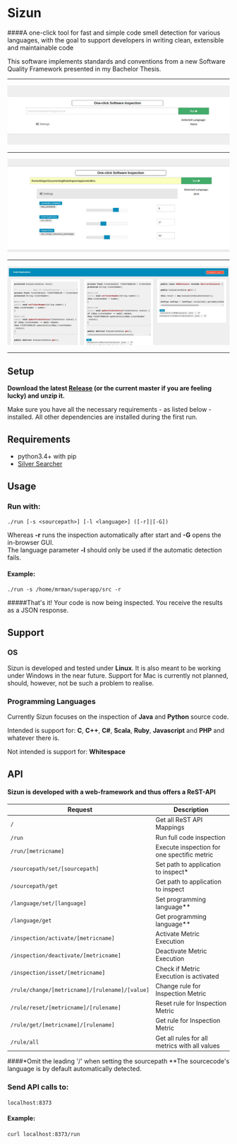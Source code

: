 # Sizun

####A one-click tool for fast and simple code smell detection for various languages, with the goal to support developers in writing clean, extensible and maintainable code

This software implements standards and conventions from a new Software Quality Framework presented in my Bachelor Thesis.

---
![Home Screen](https://raw.githubusercontent.com/FrontSide/Sizun/107c8bffccf012bf65e26890c79de07310acf878/showcase/gui_homescreen.png)

---

![Settings](https://raw.githubusercontent.com/FrontSide/Sizun/107c8bffccf012bf65e26890c79de07310acf878/showcase/gui_settings.png)

---

![Results](https://raw.githubusercontent.com/FrontSide/Sizun/107c8bffccf012bf65e26890c79de07310acf878/showcase/gui_results1.png)

---

## Setup

**Download the latest [Release](https://github.com/FrontSide/Sizun/releases) (or the current master if you are feeling lucky) and unzip it.**<br />

Make sure you have all the necessary requirements - as listed below - installed.
All other dependencies are installed during the first run.

## Requirements

- python3.4+ with pip
- [Silver Searcher](https://github.com/ggreer/the_silver_searcher)

## Usage
### Run with:

    ./run [-s <sourcepath>] [-l <language>] ([-r]|[-G])

Whereas **-r** runs the inspection automatically after start and **-G** opens the in-browser GUI.<br>
The language parameter **-l** should only be used if the automatic detection fails.

#### Example:

    ./run -s /home/mrman/superapp/src -r

#####That's it! Your code is now being inspected. You receive the results as a JSON response.

## Support
### OS
Sizun is developed and tested under **Linux**. It is also meant to be working under Windows in the near future.
Support for Mac is currently not planned, should, however, not be such a problem to realise.

### Programming Languages
Currently Sizun focuses on the inspection of **Java** and **Python** source code.

Intended is support for: **C**, **C++**, **C#**, **Scala**, **Ruby**, **Javascript** and **PHP** and whatever there is.

Not intended is support for: **Whitespace**

## API
#### Sizun is developed with a web-framework and thus offers a ReST-API

Request | Description
------- | -----------
`/`  | Get all ReST API Mappings
`/run`  | Run full code inspection
`/run/[metricname]`  | Execute inspection for one spectific metric
`/sourcepath/set/[sourcepath]`  | Set path to application to inspect*
`/sourcepath/get`  | Get path to application to inspect
`/language/set/[language]`  | Set programming language**
`/language/get`  | Get programming language**
`/inspection/activate/[metricname]`  | Activate Metric Execution
`/inspection/deactivate/[metricname]`  | Deactivate Metric Execution
`/inspection/isset/[metricname]`  | Check if Metric Execution is activated
`/rule/change/[metricname]/[rulename]/[value]`  | Change rule for Inspection Metric
`/rule/reset/[metricname]/[rulename]`  | Reset rule for Inspection Metric
`/rule/get/[metricname]/[rulename]`  | Get rule for Inspection Metric
`/rule/all`  | Get all rules for all metrics with all values

####*Omit the leading '/' when setting the sourcepath
**The sourcecode's language is by default automatically detected.

### Send API calls to:

    localhost:8373

#### Example:

    curl localhost:8373/run

